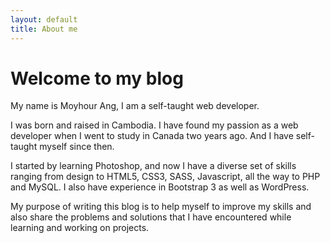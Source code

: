 ```yaml
---
layout: default
title: About me
---
```


<div class="post">
	<h1 class="pageTitle">Welcome to my blog</h1>
		<p class="intro">My name is Moyhour Ang, I am a self-taught web developer.</p>
		<p> I was born and raised in Cambodia. I have found my passion as a web developer when I went to study in Canada two years ago. And I have self-taught myself since then.</p>
	  <p> I started by learning Photoshop, and now I have a diverse set of skills ranging from design to HTML5, CSS3, SASS, Javascript, all the way to PHP and MySQL. I also have experience in Bootstrap 3 as well as WordPress.</p>
		<p> My purpose of writing this blog is to help myself to improve my skills and also share the problems and solutions that I have encountered while learning and working on projects.</p>
</div>
